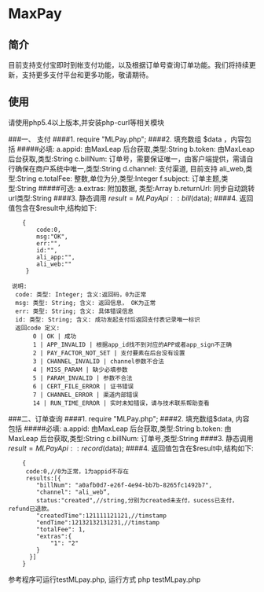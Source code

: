 # MaxPay
## 简介

目前支持支付宝即时到帐支付功能，以及根据订单号查询订单功能。我们将持续更新，支持更多支付平台和更多功能，敬请期待。

## 使用
请使用php5.4以上版本,并安装php-curl等相关模块

###一、 支付
####1. require "MLPay.php";
####2. 填充数组 $data ，内容包括
#####必填: 
      a.appid: 由MaxLeap 后台获取,类型:String
      b.token: 由MaxLeap 后台获取,类型:String
      c.billNum: 订单号，需要保证唯一，由客户端提供，需请自行确保在商户系统中唯一,类型:String
      d.channel: 支付渠道, 目前支持 ali_web,类型:String
      e.totalFee: 整数,单位为分,类型:Integer
      f.subject: 订单主题,类型:String
#####可选:
      a.extras: 附加数据, 类型:Array
      b.returnUrl: 同步自动跳转url类型:String
####3. 静态调用 $result = MLPayApi::bill($data);
####4. 返回值包含在$result中,结构如下:
```
    {
        code:0,
        msg:"OK",
        err:"",
        id:"",
        ali_app:"",
        ali_web:""
     }
```
     说明:
      code: 类型: Integer; 含义:返回码，0为正常
      msg: 类型: String; 含义: 返回信息， OK为正常
      err: 类型: String; 含义: 具体错误信息
      id: 类型: String; 含义: 成功发起支付后返回支付表记录唯一标识
      返回code 定义:
           0 | OK | 成功
           1 | APP_INVALID | 根据app_id找不到对应的APP或者app_sign不正确
           2 | PAY_FACTOR_NOT_SET | 支付要素在后台没有设置
           3 | CHANNEL_INVALID | channel参数不合法
           4 | MISS_PARAM | 缺少必填参数
           5 | PARAM_INVALID | 参数不合法
           6 | CERT_FILE_ERROR | 证书错误
           7 | CHANNEL_ERROR | 渠道内部错误
           14 | RUN_TIME_ERROR | 实时未知错误，请与技术联系帮助查看


###二、订单查询
####1. require "MLPay.php";
####2. 填充数组$data, 内容包括
#####必填: 
      a.appid: 由MaxLeap 后台获取,类型:String
      b.token: 由MaxLeap 后台获取,类型:String
      c.billNum: 订单号,类型:String
####3. 静态调用 $result = MLPayApi::record($data);
####4. 返回值包含在$result中,结构如下:
```
    {
     code:0,//0为正常，1为appid不存在
     results:[{
        "billNum": "a0afb0d7-e26f-4e94-bb7b-8265fc1492b7",
        "channel": "ali_web“,
        status:"created",//string,分别为created未支付，sucess已支付，refund已退款。
        "createdTime":121111121121,//timstamp
        "endTime":12132132131231,//timstamp
        "totalFee": 1,
        "extras":{
            "1": "2"
        }
      }]
    }
```  
参考程序可运行testMLpay.php, 运行方式 php testMLpay.php
